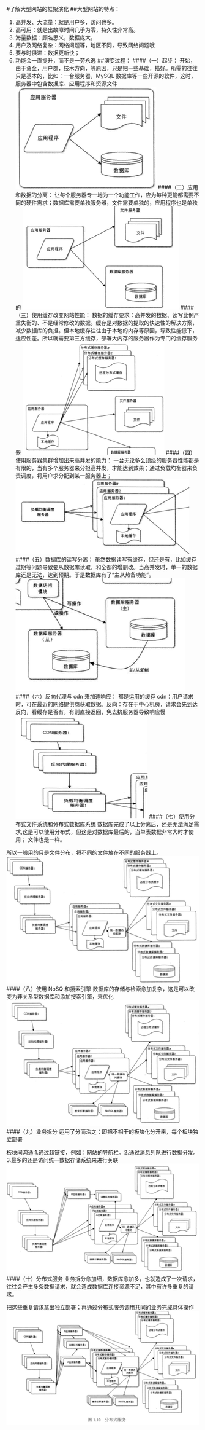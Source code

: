 #了解大型网站的框架演化 ##大型网站的特点：

1. 高并发、大流量：就是用户多，访问也多。
2. 高可用：就是出故障时间几乎为零，持久性非常高。
3. 海量数据：顾名思义，数据庞大，
4. 用户及网络复杂：网络问题等，地区不同，导致网络问题哦
5. 要与时俱进：数据更新快；
6. 功能会一直提升，而不是一劳永逸 ##演变过程： ####（一）起步：
   开始，由于资金，用户群，技术方向，等原因，只是把一些基础，搭好。所需的往往只是基本的，比如：一台服务器，MySQL 数据库等一些开源的软件，这时，服务器中包含数据库、应用程序和资源文件
   ![](img/1.png) ####（二）应用和数据的分离：
   让每个服务器专一地为一个功能工作，应为每种更能都需要不同的硬件需求；数据库需要单独服务器，文件需要单独的，应用程序也是单独的
   ![](img/2.png) ####（三）使用缓存改变网站性能：
   数据的缓存要求：高并发的数据、读写比例严重失衡的、不是经常修改的数据。缓存是对数据的提取的快速性的解决方案，减少数据库的负担。但本地缓存往往由于本地的内存等原因，导致性能低下，适应性差。所以就需要第三方缓存，部署大内存的服务器作为专门的缓存服务器
   ![](img/3.png) ####（四）使用服务器集群增加出来高并发的能力：
   一台无论多么顶级的服务器性能都是有限的，当有多个服务器来分担高并发，才能达到效果；通过负载均衡器来负责调度，将用户求分配到某一服务器上；
   ![](img/4.png) ####（五）数据库的读写分离：
   虽然数据读写有缓存，但还是有，比如缓存过期等问题导致要从数据库读取，和全都的增删改。当高并发时，单一的数据库还是无法，达到预期。于是数据库有了“主从热备功能”。
   ![](img/5.png) ####（六）反向代理与 cdn 来加速响应：
   都是运用的缓存 cdn：用户请求时，可在最近的网络提供商获取数据。反向：存在于中心机房，请求会先到达反向，看缓存是否有，有则直接返回，免去挤服务器导致响应慢
   ![](img/6.png) ####（七）使用分布式文件系统和分布式数据库系统
   数据库完成了以上分离后，还是无法满足需求,这是可以使用分布式，但这是对数据库最后的，当单表数据非常大时才使用；
   文件也是一样。

所以一般用的只是文件分布，将不同的文件放在不同的服务器上。
![](img/7.png) ####（八）使用 NoSQ 和搜索引擎
数据库的存储与检索愈加复杂，这是可以改变为非关系型数据库和添加搜索引擎，来优化
![](img/8.png) ####（九）业务拆分
运用了分而治之；即把不相干的板块化分开来，每个板块独立部署

板块间沟通:1.通过超链接，例如：网站的导航栏。2.通过消息列队进行数据分发。3.最多的还是访问统一数据存储系统来进行关联
![](img/9.png) ####（十）分布式服务
业务拆分愈加细，数据库愈加多，也就造成了一次请求，往往会产生多条数据请求，就会造成数据库连接资源不足，其中有许多重复的请求。

把这些重复请求拿出独立部署；再通过分布式服务调用共同的业务完成具体操作
![](img/10.png)

